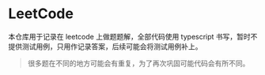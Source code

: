 # LeetCode

本仓库用于记录在 leetcode 上做题题解，全部代码使用 typescript 书写，暂时不提供测试用例，只用作记录答案，后续可能会将测试用例补上。

> 很多题在不同的地方可能会有重复，为了再次巩固可能代码会有所不同。
